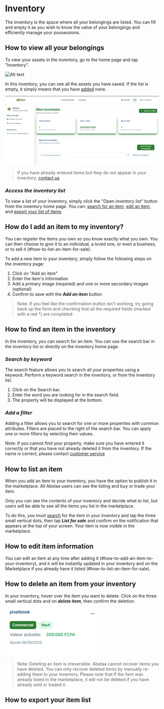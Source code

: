 # Inventory

The inventory is the space where all your belongings are listed. You can fill and empty it as you wish to know the value of your belongings and efficiently manage your possessions.

## How to view all your belongings

To view your assets in the inventory, go to the home page and tap "Inventory".

![Alt ​​text](../assets/img/home.png "Home Page")

In this inventory, you can see all the assets you have saved. If the list is empty, it simply means that you have [added](#how-to-add-an-asset-to-your-inventory) none.

![Alt ​​text](../assets/img/inventor.png "Inventory Home Page")

> If you have already entered items but they do not appear in your inventory, [contact us](https://wa.me/+237698778055)

### *Access the inventory list*

To view a list of your inventory, simply click the "Open inventory list" button from the inventory home page. You can: [search for an item](#find-an-item-in-the-inventory), [edit an item](#edit-an-item), and [export your list of items](#export-your-list-of-items)

## How do I add an item to my inventory?

You can register the items you own so you know exactly what you own.
You can then choose to give it to an individual, a loved one, or even a business, or to sell it (#how-to-list-an-item-for-sale).

To add a new item to your inventory, simply follow the following steps on the inventory page:

1. Click on "Add an item"
2. Enter the item's information
3. Add a primary image (required) and one or more secondary images (optional)
4. Confirm to save with the ***Add an item*** button

> Note: If you feel like the confirmation button isn't working, try going back up the form and checking that all the required fields (marked with a red *) are completed.

## How to find an item in the inventory

In the inventory, you can search for an item. You can use the search bar in the inventory list or directly on the inventory home page.

### *Search by keyword*

The search feature allows you to search all your properties using a keyword. Perform a keyword search in the inventory, or from the inventory list.

1. Click on the Search bar.
2. Enter the word you are looking for in the search field.
3. The property will be displayed at the bottom.

### *Add a filter*

Adding a filter allows you to search for one or more properties with common attributes. Filters are placed to the right of the search bar. You can apply one or more filters by selecting their values.

Note: If you cannot find your property, make sure you have entered it correctly or that you have not already deleted it from the inventory. If the name is correct, please contact [customer service](https://wa.me/+237698778055)

## How to list an item

When you add an item to your inventory, you have the option to publish it in the marketplace. All Abelaa users can see the listing and buy or trade your item.

Only you can see the contents of your inventory and decide what to list, but users will be able to see all the items you list in the marketplace.

To do this, you must [search](#how-to-find-an-item-in-the-inventory) for the item in your inventory and tap the three small vertical dots, then tap ***List for sale*** and confirm on the notification that appears at the top of your screen. Your item is now visible in the marketplace.

## How to edit item information

You can edit an item at any time after adding it (#how-to-add-an-item-to-your-inventory), and it will be instantly updated in your inventory and on the Marketplace if you already have it listed (#how-to-list-an-item-for-sale).

## How to delete an item from your inventory

In your inventory, hover over the item you want to delete.
Click on the three small vertical dots and on ***delete item***, then confirm the deletion.

![alt text](../assets/img/item.png)

> Note: Deleting an item is irreversible. Abelaa cannot recover items you have deleted. You can only recover deleted items by manually re-adding them to your inventory. Please note that if the item was already listed in the marketplace, it will not be deleted if you have already sold or traded it.

## How to export your item list